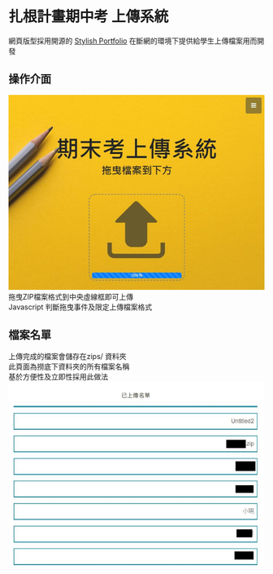 # 扎根計畫期中考  上傳系統
網頁版型採用開源的 [Stylish Portfolio](http://startbootstrap.com/template-overviews/stylish-portfolio/) 
在斷網的環境下提供給學生上傳檔案用而開發  
## 操作介面
![image](https://github.com/KS-Jin/ITSA_mid-term_platform/blob/master/pic/upload1.JPG)  
拖曳ZIP檔案格式到中央虛線框即可上傳  
Javascript 判斷拖曳事件及限定上傳檔案格式  
## 檔案名單
上傳完成的檔案會儲存在zips/ 資料夾  
此頁面為撈底下資料夾的所有檔案名稱  
基於方便性及立即性採用此做法  
![image](https://github.com/KS-Jin/ITSA_mid-term_platform/blob/master/pic/upload2.JPG)